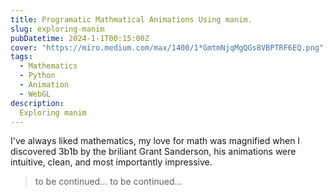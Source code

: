 ```yaml
---
title: Programatic Mathmatical Animations Using manim.
slug: exploring-manim
pubDatetime: 2024-1-1T00:15:00Z
cover: "https://miro.medium.com/max/1400/1*GmtmNjqMgQGs8VBPTRF6EQ.png"
tags:
  - Mathematics
  - Python
  - Animation
  - WebGL
description:
  Exploring manim
---
```


I've always liked mathematics, my love for math was magnified when I discovered 
3b1b by the briliant Grant Sanderson, his animations were intuitive, clean, and most importantly impressive.

> to be continued...
> to be continued...
